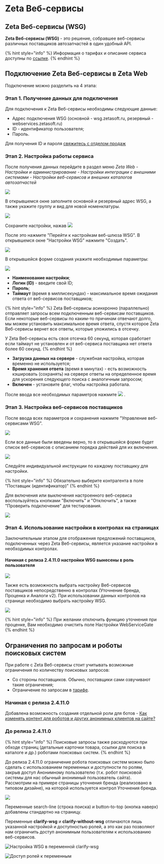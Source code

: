 # Zeta Веб-сервисы

## Zeta Веб-сервисы \(WSG\)

**Zeta Веб-сервисы \(WSG\)** - это решение, собравшее веб-сервисы различных поставщиков автозапчастей в один удобный API.

{% hint style="info" %}
Информация о тарифах и описание сервиса доступны по [ссылке](https://www.zetasoft.ru/products-zeta-webservices/).
{% endhint %}

## Подключение Zeta Веб-сервисы в Zeta Web

Подключение можно разделить на 4 этапа:

### Этап 1. Получение данных для подключения

Для подключения к Zeta Веб-сервисы необходимы следующие данные:

* Адрес подключения WSG \(основной - wsg.zetasoft.ru, резервный - webservices.zetasoft.ru\)
* ID - идентификатор пользователя;
* Пароль.

Для получения ID и пароля [свяжитесь с отделом продаж](https://www.zetasoft.ru/contacts/)

### Этап 2. Настройка работы сервиса

После получения данных перейдите в раздел меню _Zeta Web - Настройки и администрирование - Настройки интеграции с внешними системами - Настройки веб-сервисов и внешних каталогов автозапчастей_

![](../../.gitbook/assets/image%20%28501%29.png)

В открывшемся окне заполните основной и резервный адрес WSG, а также укажите группу и вид для новой номенклатуры.

![](../../.gitbook/assets/image%20%28557%29.png)

Сохраните настройки, нажав ![](../../.gitbook/assets/image-87%20%281%29%20%281%29.png)

После это нажмите "Перейти к настройкам веб-шлюза WSG". В открывшемся окне "Настройки WSG" нажмите "Создать".

![](../../.gitbook/assets/image%20%28308%29.png)

В открывшейся форме создания укажите необходимые параметры:

![](../../.gitbook/assets/image%20%28556%29.png)

* **Наименование настройки**;
* **Логин \(ID\)** - введите свой ID;
* **Пароль**;
* **Таймаут** \(время в миллисекундах\) - максимальное время ожидания ответа от веб-сервисов поставщиков;

{% hint style="info" %}
Zeta Веб-сервисы асинхронно \(параллельно\) отправляет запросы всем подключенным веб-сервисам поставщиков. Если некоторые веб-сервисы по каким-то причинам отвечают долго, мы можем установить максимальное время ответа, спустя которое Zeta Веб-сервисы вернет все ответы, которые уложились в отсечку.

У Zeta Веб-сервисы есть своя отсечка 60 секунд, которая сработает если таймаут не установлен и от веб-сервиса поставщика нет ответа более 60 секунд.
{% endhint %}

* **Загрузка данных на сервере** - служебная настройка, которая временно не используется;
* **Время хранения ответа** \(время в минутах\) - есть возможность кэшировать \(сохранять\) на сервере ответы на определенное время для ускорения следующего поиска с аналогичным запросом;
* **Включен** - установите флаг, чтобы настройка работала.

После ввода все необходимых параметров нажмите ![](../../.gitbook/assets/image-87%20%281%29.png) .

### Этап 3. Настройка веб-сервисов поставщиков

После ввода всех параметров и сохранения нажмите "Управление веб-сервисами WSG".

![](../../.gitbook/assets/image%20%28385%29.png)

Если все данные были введены верно, то в открывшейся форме будет список веб-сервисов с описанием порядка действий для их включения.

![](../../.gitbook/assets/image%20%28202%29.png)

  
Следуйте индивидуальной инструкции по каждому поставщику для настройки.

{% hint style="info" %}
Обязательно выберите контрагента в поле "Поставщик \(идентификатор\)"
{% endhint %}

Для включения или выключения настроенного веб-сервиса воспользуйтесь кнопками "Включить" и "Отключить", а также "Проверить подключение" для тестирования.

![](../../.gitbook/assets/image%20%28188%29.png)

### Этап 4. Использование настройки в контролах на страницах

Заключительным этапом для отображения предложений поставщиков, подключенных через Zeta Веб-сервисы, является указание настройки в необходимых контролах.

#### Начиная с релиза 2.4.11.0 настройки WSG вынесены в роль пользователя

![](../../.gitbook/assets/image%20%28588%29.png)

Также есть возможность выбрать настройку Веб-сервисов поставщиков непосредственно в контролах \(Уточнение бренда, Проценка и Аналоги v2\). При использовании данных контролов на странице необходимо выбрать настройку WSG.

![](../../.gitbook/assets/image%20%28524%29.png)

{% hint style="info" %}
При желании отключить функцию уточнения при проценке, Вам необходимо очистить поле Настройки WebServiceGate
{% endhint %}

## Ограничения по запросам и роботы поисковых систем

При работе с Zeta Веб-сервисы стоит учитывать возможные ограничения по количеству поисковых запросов:

* Со стороны поставщиков. Обычно, поставщики сами озвучивают такие ограничения;
* Ограничение по запросам в [тарифе](https://www.zetasoft.ru/products-zeta-webservices/).

### Начиная с релиза 2.4.11.0

Добавлена возможность создания отдельной роли для ботов - [Как изменять контент для роботов и других анонимных клиентов на сайте?](../../faq/kak-izmenyat-kontent-dlya-robotov-i-dlya-drugikh-anonimnykh-klientov-na-saite.md)

### До релиза 2.4.11.0

{% hint style="info" %}
Поисковые запросы также расходуются при обходе страниц \(детальные карточки товара, ссылки для поиска в каталоге и др.\) роботами поисковых систем.
{% endhint %}

До релиза 2.4.11.0 ограничение робота поисковых систем можно было сделать с использованием переменных и доступности по ролям, закрыв доступ Анонимному пользователю \(т.к. робот поисковой системы для нас обычный анонимный пользователь сайта\). Рассмотрим на примере страницы уточнения бренда \(реализовано в типовом дизайне\), на которой используется контрол Уточнения бренда.

![](../../.gitbook/assets/image%20%28558%29.png)

Переменные search-line \(строка поиска\) и button-to-top \(кнопка наверх\) добавлены стандартно на страницу.

Переменные **clarify-wsg** и **clarify-without-wsg** отличаются лишь указанной настройкой и доступностью ролей, а это как раз позволяют нам ограничить доступ анонимным пользователям к использованию веб-сервисов.

![&#x41D;&#x430;&#x441;&#x442;&#x440;&#x43E;&#x439;&#x43A;&#x430; WSG &#x432; &#x43F;&#x435;&#x440;&#x435;&#x43C;&#x435;&#x43D;&#x43D;&#x43E;&#x439; clarify-wsg](../../.gitbook/assets/image%20%28299%29.png)

![&#x414;&#x43E;&#x441;&#x442;&#x443;&#x43F; &#x440;&#x43E;&#x43B;&#x435;&#x439; &#x43A; &#x43F;&#x435;&#x440;&#x435;&#x43C;&#x435;&#x43D;&#x43D;&#x44B;&#x43C; ](../../.gitbook/assets/image%20%28166%29.png)

